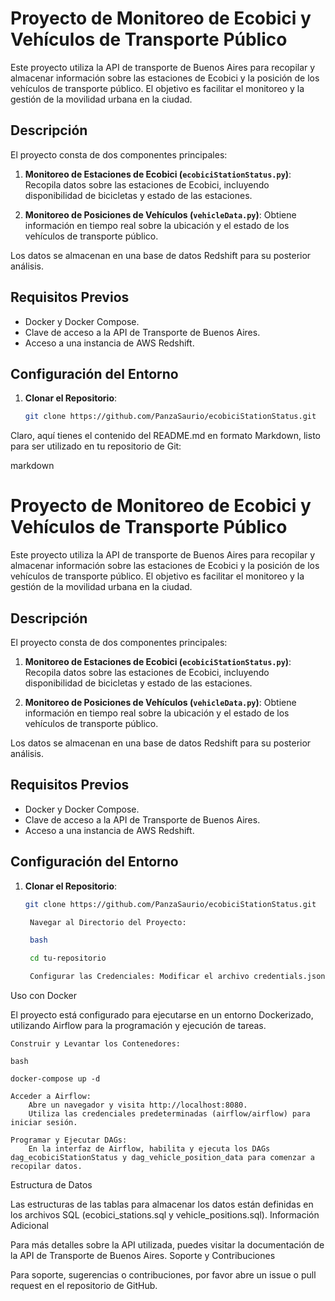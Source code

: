 # Proyecto de Monitoreo de Ecobici y Vehículos de Transporte Público

Este proyecto utiliza la API de transporte de Buenos Aires para recopilar y almacenar información sobre las estaciones de Ecobici y la posición de los vehículos de transporte público. El objetivo es facilitar el monitoreo y la gestión de la movilidad urbana en la ciudad.

## Descripción

El proyecto consta de dos componentes principales:

1. **Monitoreo de Estaciones de Ecobici (`ecobiciStationStatus.py`)**: Recopila datos sobre las estaciones de Ecobici, incluyendo disponibilidad de bicicletas y estado de las estaciones.

2. **Monitoreo de Posiciones de Vehículos (`vehicleData.py`)**: Obtiene información en tiempo real sobre la ubicación y el estado de los vehículos de transporte público.

Los datos se almacenan en una base de datos Redshift para su posterior análisis.

## Requisitos Previos

- Docker y Docker Compose.
- Clave de acceso a la API de Transporte de Buenos Aires.
- Acceso a una instancia de AWS Redshift.

## Configuración del Entorno

1. **Clonar el Repositorio**:
   ```bash
   git clone https://github.com/PanzaSaurio/ecobiciStationStatus.git

Claro, aquí tienes el contenido del README.md en formato Markdown, listo para ser utilizado en tu repositorio de Git:

markdown

# Proyecto de Monitoreo de Ecobici y Vehículos de Transporte Público

Este proyecto utiliza la API de transporte de Buenos Aires para recopilar y almacenar información sobre las estaciones de Ecobici y la posición de los vehículos de transporte público. El objetivo es facilitar el monitoreo y la gestión de la movilidad urbana en la ciudad.

## Descripción

El proyecto consta de dos componentes principales:

1. **Monitoreo de Estaciones de Ecobici (`ecobiciStationStatus.py`)**: Recopila datos sobre las estaciones de Ecobici, incluyendo disponibilidad de bicicletas y estado de las estaciones.

2. **Monitoreo de Posiciones de Vehículos (`vehicleData.py`)**: Obtiene información en tiempo real sobre la ubicación y el estado de los vehículos de transporte público.

Los datos se almacenan en una base de datos Redshift para su posterior análisis.

## Requisitos Previos

- Docker y Docker Compose.
- Clave de acceso a la API de Transporte de Buenos Aires.
- Acceso a una instancia de AWS Redshift.

## Configuración del Entorno

1. **Clonar el Repositorio**:
   ```bash
   git clone https://github.com/PanzaSaurio/ecobiciStationStatus.git

    Navegar al Directorio del Proyecto:

    bash

    cd tu-repositorio

    Configurar las Credenciales: Modificar el archivo credentials.json con tus credenciales de la API y detalles de conexión a Redshift.

Uso con Docker

El proyecto está configurado para ejecutarse en un entorno Dockerizado, utilizando Airflow para la programación y ejecución de tareas.

    Construir y Levantar los Contenedores:

    bash

    docker-compose up -d

    Acceder a Airflow:
        Abre un navegador y visita http://localhost:8080.
        Utiliza las credenciales predeterminadas (airflow/airflow) para iniciar sesión.

    Programar y Ejecutar DAGs:
        En la interfaz de Airflow, habilita y ejecuta los DAGs dag_ecobiciStationStatus y dag_vehicle_position_data para comenzar a recopilar datos.

Estructura de Datos

Las estructuras de las tablas para almacenar los datos están definidas en los archivos SQL (ecobici_stations.sql y vehicle_positions.sql).
Información Adicional

Para más detalles sobre la API utilizada, puedes visitar la documentación de la API de Transporte de Buenos Aires.
Soporte y Contribuciones

Para soporte, sugerencias o contribuciones, por favor abre un issue o pull request en el repositorio de GitHub.
